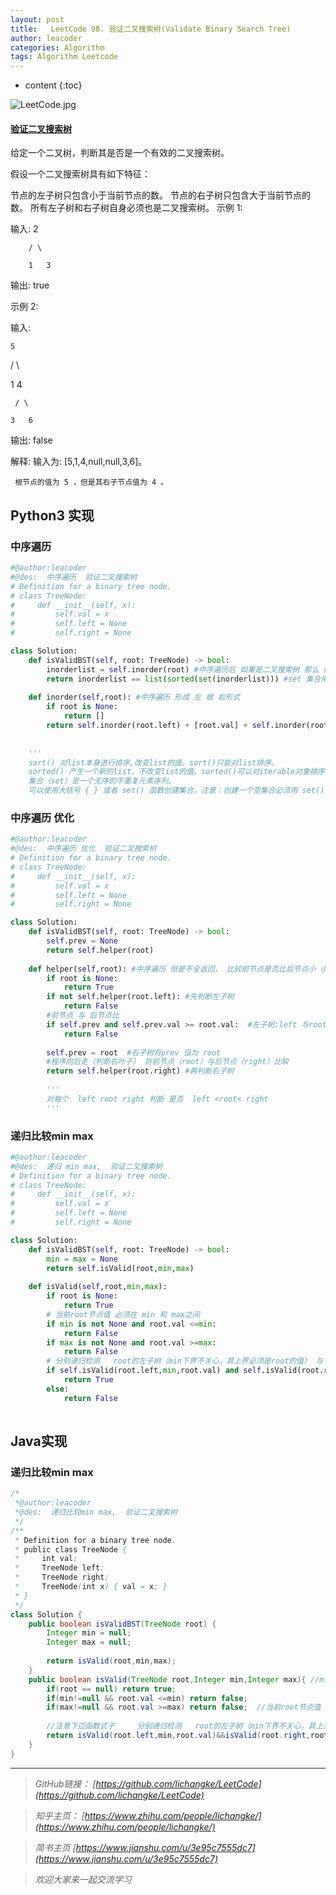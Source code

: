 ```yaml
---
layout: post
title:   LeetCode 98. 验证二叉搜索树(Validate Binary Search Tree)
author: leacoder
categories: Algorithm 
tags: Algorithm Leetcode
---
```


* content
{:toc}

![LeetCode.jpg](https://upload-images.jianshu.io/upload_images/16846478-5621628e5fedf65f.jpg?imageMogr2/auto-orient/strip%7CimageView2/2/w/1240)

#### [验证二叉搜索树](https://leetcode-cn.com/problems/validate-binary-search-tree/)
给定一个二叉树，判断其是否是一个有效的二叉搜索树。

假设一个二叉搜索树具有如下特征：

节点的左子树只包含小于当前节点的数。
节点的右子树只包含大于当前节点的数。
所有左子树和右子树自身必须也是二叉搜索树。
示例 1:

输入:
        2

        / \

        1   3

输出: true

示例 2:

输入:

    5

   / \

  1   4

     / \

    3   6

输出: false

解释: 输入为: [5,1,4,null,null,3,6]。

     根节点的值为 5 ，但是其右子节点值为 4 。
     

## Python3 实现
### 中序遍历
```Python
#@author:leacoder
#@des:  中序遍历  验证二叉搜索树
# Definition for a binary tree node.
# class TreeNode:
#     def __init__(self, x):
#         self.val = x
#         self.left = None
#         self.right = None

class Solution:
    def isValidBST(self, root: TreeNode) -> bool:
        inorderlist = self.inorder(root) #中序遍历后 如果是二叉搜索树 那么 结果必然是递增有序的 
        return inorderlist == list(sorted(set(inorderlist))) #set 集合用于去重  有重复的数那么必然不是二叉搜索树
        
    def inorder(self,root): #中序遍历 形成 左 根 右形式
        if root is None:
            return []
        return self.inorder(root.left) + [root.val] + self.inorder(root.right)
    
    
    '''
    sort() 对list本身进行排序,改变list的值。sort()只能对list排序。
    sorted() 产生一个新的list，不改变list的值。sorted()可以对iterable对象排序
    集合（set）是一个无序的不重复元素序列。
    可以使用大括号 { } 或者 set() 函数创建集合，注意：创建一个空集合必须用 set() 而不是 { }，因为 { } 是用来创建一个空字典。
```
### 中序遍历 优化
```Python
#@author:leacoder
#@des:  中序遍历 优化  验证二叉搜索树
# Definition for a binary tree node.
# class TreeNode:
#     def __init__(self, x):
#         self.val = x
#         self.left = None
#         self.right = None

class Solution:
    def isValidBST(self, root: TreeNode) -> bool:
        self.prev = None
        return self.helper(root)
    
    def helper(self,root): #中序遍历 但是不全返回， 比较前节点是否比后节点小 小:二叉搜索树 大：非二叉搜索树
        if root is None:
            return True
        if not self.helper(root.left): #先判断左子树
            return False
        #前节点 与 后节点比  
        if self.prev and self.prev.val >= root.val:  #左子树:left 与root比    右子树：root与right比
            return False
        
        self.prev = root  #右子树将prev 设为 root
        #程序向后走（判断右叶子） 将前节点（root）与后节点（right）比较
        return self.helper(root.right) #再判断右子树
        
        '''
        对每个  left root right 判断 是否  left <root< right
        '''
```
### 递归比较min max
```Python
#@author:leacoder
#@des:  递归 min max,  验证二叉搜索树
# Definition for a binary tree node.
# class TreeNode:
#     def __init__(self, x):
#         self.val = x
#         self.left = None
#         self.right = None

class Solution:
    def isValidBST(self, root: TreeNode) -> bool:
        min = max = None
        return self.isValid(root,min,max)
    
    def isValid(self,root,min,max):
        if root is None:
            return True
        # 当前root节点值 必须在 min 和 max之间
        if min is not None and root.val <=min:
            return False
        if max is not None and root.val >=max:
            return False
        # 分别递归检测   root的左子树（min下界不关心，其上界必须是root的值） 与 root右子树（max上界不关心，其下界必须是root的值）
        if self.isValid(root.left,min,root.val) and self.isValid(root.right,root.val,max):
            return True
        else:
            return False
    
```

## Java实现
### 递归比较min max
```Java
/*
 *@author:leacoder
 *@des:  递归比较min max,  验证二叉搜索树
 */
/**
 * Definition for a binary tree node.
 * public class TreeNode {
 *     int val;
 *     TreeNode left;
 *     TreeNode right;
 *     TreeNode(int x) { val = x; }
 * }
 */
class Solution {
    public boolean isValidBST(TreeNode root) {
        Integer min = null;
        Integer max = null;
        
        return isValid(root,min,max);
    }
    public boolean isValid(TreeNode root,Integer min,Integer max){ //min 下界   max上界
        if(root == null) return true;
        if(min!=null && root.val <=min) return false; 
        if(max!=null && root.val >=max) return false;  //当前root节点值 必须在 min 和 max之间
        
        //注意下边函数式子     分别递归检测   root的左子树（min下界不关心，其上界必须是root的值） 与 root右子树（max上界不关心，其下界界必须是root的值）
        return isValid(root.left,min,root.val)&&isValid(root.right,root.val,max);
    }
}
```


----
>*GitHub链接：*
>*[https://github.com/lichangke/LeetCode](https://github.com/lichangke/LeetCode)*

>*知乎主页：*
>*[https://www.zhihu.com/people/lichangke/](https://www.zhihu.com/people/lichangke/)*

>*简书主页*
>*[https://www.jianshu.com/u/3e95c7555dc7](https://www.jianshu.com/u/3e95c7555dc7)*

>*欢迎大家来一起交流学习*